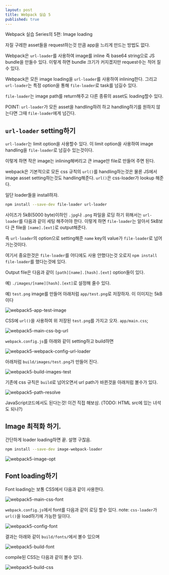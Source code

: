 ```yaml
---
layout: post
title: Webpack 실습 5
published: true
---
```


Webpack 실습 Series의 5편: Image loading

자질 구레한 asset들을 request하는것 만큼 app을 느리게 만드는 방법도 없다.

Webpack은 `url-loader`를 사용하여 image를 inline 즉 base64 string으로 JS bundle을 만들수 있다. 이렇게 하면 bundle 크기가 커지겠지만 request수는 적어 질수 있다.

Webpack은 모든 image loading을 `url-loader`를 사용하여 inlining한다. 그리고 `url-loader`는 특정 option을 통해 `file-loader`로 task를 넘길수 있다.

`file-loader`는 image path를 return해주고 다른 종류의 asset도 loading할수 있다.

POINT: `url-loader`가 모든 asset을 handling하려 하고 handling하기를 원하지 않는다면 그때 `file-loader`에게 넘긴다.

## `url-loader` setting하기
`url-loader`는 limit option을 사용할수 있다. 이 limit option을 사용하여 image handling을 `file-loader`로 넘길수 있는것이다.

이렇게 하면 작은 image는 inlining해버리고 큰 image만 file로 만들어 주면 된다.

webpack은 기본적으로 모든 css 규칙의 `url()`를 handling하는것은 물론 JS에서 image asset setting하는것도 handling해준다. `url()`은 css-loader가 lookup 해준다.

일단 loader들을 install하자.

```bash
npm install --save-dev file-loader url-loader
```

사이즈가 5kB(5000 byte)이하인 `.jpg`나 `.png` 파일을 로딩 하기 위해서는 `url-loader`를 다음과 같이 세팅 해주어야 한다.
이렇게 하면 `file-loader`는 알아서 5kB보다 큰 file을 `[name].[ext]`로 output해준다. 

즉 `url-loader`의 option으로 setting해준 `name` key의 value가 `file-loader`로 넘어 가는것이다. 

여기서 중요한것은 `file-loader`를 어디에도 사용 안했다는것 오로지 `npm install file-loader`를 했다는것에 있다.

Output file은 다음과 같이 `[path][name].[hash].[ext]` option들이 있다. 

예) `./images/[name][hash].[ext]`로 설정해 줄수 있다.

예)
`test.png` image를 만들어 아래처럼 `app/test.png`로 저장하자. 이 이미지는 5kB이다

![webpack5-app-test-image](/images/webpack5-app-test-image.png)

CSS에 `url()`을 사용하여 위 저장된 `test.png`를 가지고 오자.
`app/main.css`;

![webpack5-main-css-bg-url](/images/webpack5-main-css-bg-url.png)

`webpack.config.js`를 아래와 같이 setting하고 build하면

![webpack5-webpack-config-url-loader](/images/webpack5-webpack-config-url-loader.png)

아래처럼 `build/images/test.png`가 만들어 진다.

![webpack5-build-images-test](/images/webpack5-build-images-test.png)

기존에 css 규칙은 `build`로 넘어오면서 url path가 바뀐것을 아래처럼 볼수가 있다.

![webpack5-path-resolve](/images/webpack5-path-resolve.png)

JavaScript코드에서도 된다는것! 이건 직접 해보삼.
(TODO: HTML src에 있는 녀석도 되나?)


## Image 최적화 하기.
간단하게 loader loading하면 끝. 설명 구찮음.

```bash
npm install --save-dev image-webpack-loader
```

![webpack5-image-opt](/images/webpack5-image-opt.png)

## Font loading하기
Font loading는 보통 CSS에서 다음과 같이 사용한다.

![webpack5-main-css-font](/images/webpack5-main-css-font.png)

`webpack.config.js`에서 font를 다음과 같이 로딩 할수 있다. note: `css-loader`가 `url()`을 load하기에 가능한 일이다.

![webpack5-config-font](/images/webpack5-config-font.png)

결과는 아래와 같이 `build/fonts/`에서 볼수 있으며

![webpack5-build-font](/images/webpack5-build-font.png)

compile된 CSS는 다음과 같이 볼수 있다.

![webpack5-build-css](/images/webpack5-build-css.png)





